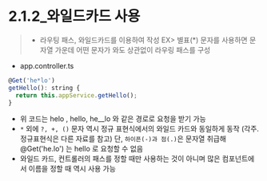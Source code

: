# 2.1.2\_와일드카드 사용

> - 라우팅 패스, 와일드카드를 이용하여 작성
>   EX> 별표(\*) 문자를 사용하면 문자열 가운데 어떤 문자가 와도 상관없이 라우링 패스를 구성

- app.controller.ts

```js
@Get('he*lo')
getHello(): string {
  return this.appService.getHello();
}
```

- 위 코드는 helo , hello, he\_\_lo 와 같은 경로로 요청을 받기 가능
- `*` 외에 `?, +, ()` 문자 역시 정규 표현식에서의 와일드 카드와 동일하게 동작
  (각주. 정규표현식은 다른 자료를 참고) 단, `하이픈(-)과 점(.)`은 문자열 취급해 @Get('he.lo') 는 hello 로 요청할 수 없음
- 와일드 카드, 컨트롤러의 패스를 정할 때만 사용하는 것이 아니며 많은 컴포넌트에서 이름을 정할 때 역시 사용 가능
